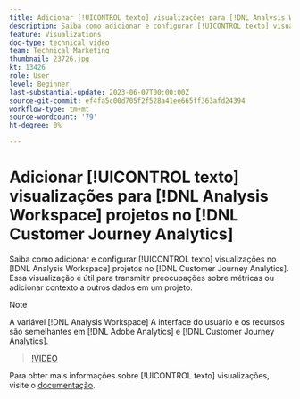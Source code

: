 ```yaml
---
title: Adicionar [!UICONTROL texto] visualizações para [!DNL Analysis Workspace] projetos
description: Saiba como adicionar e configurar [!UICONTROL texto] visualizações no [!DNL Analysis Workspace] projetos no [!DNL Customer Journey Analytics].
feature: Visualizations
doc-type: technical video
team: Technical Marketing
thumbnail: 23726.jpg
kt: 13426
role: User
level: Beginner
last-substantial-update: 2023-06-07T00:00:00Z
source-git-commit: ef4fa5c00d705f2f528a41ee665ff363afd24394
workflow-type: tm+mt
source-wordcount: '79'
ht-degree: 0%

---
```


# Adicionar [!UICONTROL texto] visualizações para [!DNL Analysis Workspace] projetos no [!DNL Customer Journey Analytics]

Saiba como adicionar e configurar [!UICONTROL texto] visualizações no [!DNL Analysis Workspace] projetos no [!DNL Customer Journey Analytics]. Essa visualização é útil para transmitir preocupações sobre métricas ou adicionar contexto a outros dados em um projeto.

>[!NOTE]
>
>A variável [!DNL Analysis Workspace] A interface do usuário e os recursos são semelhantes em [!DNL Adobe Analytics] e [!DNL Customer Journey Analytics].

>[!VIDEO](https://video.tv.adobe.com/v/23726/?quality=12&learn=on)

Para obter mais informações sobre [!UICONTROL texto] visualizações, visite o [documentação](https://experienceleague.adobe.com/docs/analytics-platform/using/cja-workspace/visualizations/text.html).
